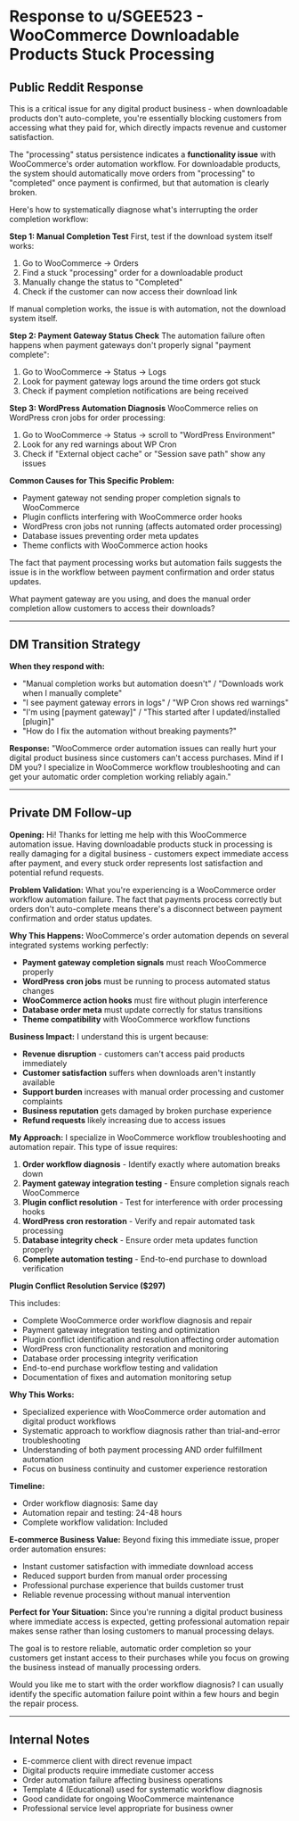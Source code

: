 # Response to u/SGEE523 - WooCommerce Downloadable Products Stuck Processing

## Public Reddit Response

This is a critical issue for any digital product business - when downloadable products don't auto-complete, you're essentially blocking customers from accessing what they paid for, which directly impacts revenue and customer satisfaction.

The "processing" status persistence indicates a **functionality issue** with WooCommerce's order automation workflow. For downloadable products, the system should automatically move orders from "processing" to "completed" once payment is confirmed, but that automation is clearly broken.

Here's how to systematically diagnose what's interrupting the order completion workflow:

**Step 1: Manual Completion Test**
First, test if the download system itself works:
1. Go to WooCommerce → Orders
2. Find a stuck "processing" order for a downloadable product
3. Manually change the status to "Completed"
4. Check if the customer can now access their download link

If manual completion works, the issue is with automation, not the download system itself.

**Step 2: Payment Gateway Status Check**
The automation failure often happens when payment gateways don't properly signal "payment complete":
1. Go to WooCommerce → Status → Logs
2. Look for payment gateway logs around the time orders got stuck
3. Check if payment completion notifications are being received

**Step 3: WordPress Automation Diagnosis**
WooCommerce relies on WordPress cron jobs for order processing:
1. Go to WooCommerce → Status → scroll to "WordPress Environment"
2. Look for any red warnings about WP Cron
3. Check if "External object cache" or "Session save path" show any issues

**Common Causes for This Specific Problem:**
- Payment gateway not sending proper completion signals to WooCommerce
- Plugin conflicts interfering with WooCommerce order hooks
- WordPress cron jobs not running (affects automated order processing)
- Database issues preventing order meta updates
- Theme conflicts with WooCommerce action hooks

The fact that payment processing works but automation fails suggests the issue is in the workflow between payment confirmation and order status updates.

What payment gateway are you using, and does the manual order completion allow customers to access their downloads?

---

## DM Transition Strategy

**When they respond with:**
- "Manual completion works but automation doesn't" / "Downloads work when I manually complete"
- "I see payment gateway errors in logs" / "WP Cron shows red warnings"
- "I'm using [payment gateway]" / "This started after I updated/installed [plugin]"
- "How do I fix the automation without breaking payments?"

**Response:**
"WooCommerce order automation issues can really hurt your digital product business since customers can't access purchases. Mind if I DM you? I specialize in WooCommerce workflow troubleshooting and can get your automatic order completion working reliably again."

---

## Private DM Follow-up

**Opening:**
Hi! Thanks for letting me help with this WooCommerce automation issue. Having downloadable products stuck in processing is really damaging for a digital business - customers expect immediate access after payment, and every stuck order represents lost satisfaction and potential refund requests.

**Problem Validation:**
What you're experiencing is a WooCommerce order workflow automation failure. The fact that payments process correctly but orders don't auto-complete means there's a disconnect between payment confirmation and order status updates.

**Why This Happens:**
WooCommerce's order automation depends on several integrated systems working perfectly:
- **Payment gateway completion signals** must reach WooCommerce properly
- **WordPress cron jobs** must be running to process automated status changes
- **WooCommerce action hooks** must fire without plugin interference  
- **Database order meta** must update correctly for status transitions
- **Theme compatibility** with WooCommerce workflow functions

**Business Impact:**
I understand this is urgent because:
- **Revenue disruption** - customers can't access paid products immediately
- **Customer satisfaction** suffers when downloads aren't instantly available
- **Support burden** increases with manual order processing and customer complaints
- **Business reputation** gets damaged by broken purchase experience
- **Refund requests** likely increasing due to access issues

**My Approach:**
I specialize in WooCommerce workflow troubleshooting and automation repair. This type of issue requires:

1. **Order workflow diagnosis** - Identify exactly where automation breaks down
2. **Payment gateway integration testing** - Ensure completion signals reach WooCommerce
3. **Plugin conflict resolution** - Test for interference with order processing hooks
4. **WordPress cron restoration** - Verify and repair automated task processing
5. **Database integrity check** - Ensure order meta updates function properly
6. **Complete automation testing** - End-to-end purchase to download verification

**Plugin Conflict Resolution Service ($297)**

This includes:
- Complete WooCommerce order workflow diagnosis and repair
- Payment gateway integration testing and optimization
- Plugin conflict identification and resolution affecting order automation
- WordPress cron functionality restoration and monitoring
- Database order processing integrity verification
- End-to-end purchase workflow testing and validation
- Documentation of fixes and automation monitoring setup

**Why This Works:**
- Specialized experience with WooCommerce order automation and digital product workflows
- Systematic approach to workflow diagnosis rather than trial-and-error troubleshooting
- Understanding of both payment processing AND order fulfillment automation
- Focus on business continuity and customer experience restoration

**Timeline:**
- Order workflow diagnosis: Same day
- Automation repair and testing: 24-48 hours
- Complete workflow validation: Included

**E-commerce Business Value:**
Beyond fixing this immediate issue, proper order automation ensures:
- Instant customer satisfaction with immediate download access
- Reduced support burden from manual order processing
- Professional purchase experience that builds customer trust
- Reliable revenue processing without manual intervention

**Perfect for Your Situation:**
Since you're running a digital product business where immediate access is expected, getting professional automation repair makes sense rather than losing customers to manual processing delays.

The goal is to restore reliable, automatic order completion so your customers get instant access to their purchases while you focus on growing the business instead of manually processing orders.

Would you like me to start with the order workflow diagnosis? I can usually identify the specific automation failure point within a few hours and begin the repair process.

---

## Internal Notes
- E-commerce client with direct revenue impact
- Digital products require immediate customer access
- Order automation failure affecting business operations
- Template 4 (Educational) used for systematic workflow diagnosis
- Good candidate for ongoing WooCommerce maintenance
- Professional service level appropriate for business owner